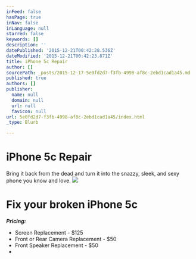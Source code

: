 ```yaml
---
inFeed: false
hasPage: true
inNav: false
inLanguage: null
starred: false
keywords: []
description: ''
datePublished: '2015-12-21T00:42:28.536Z'
dateModified: '2015-12-21T00:42:23.871Z'
title: iPhone 5c Repair
author: []
sourcePath: _posts/2015-12-17-5e0fd2d7-f3fb-4998-af8c-2ebd1cad1a45.md
published: true
authors: []
publisher:
  name: null
  domain: null
  url: null
  favicon: null
url: 5e0fd2d7-f3fb-4998-af8c-2ebd1cad1a45/index.html
_type: Blurb

---
```

# **iPhone 5c Repair**

Bring it back from the dead and turn it into the snazzy, sleek, and sexy phone you know and love.
![](https://the-grid-user-content.s3-us-west-2.amazonaws.com/a547f55f-0af0-4345-a3bc-3e11d8d58433.jpg)

# Fix your broken iPhone 5c

_**Pricing:**_

* Screen Replacement - $125
* Front or Rear Camera Replacement - $50
* Front Speaker Replacement - $50
*